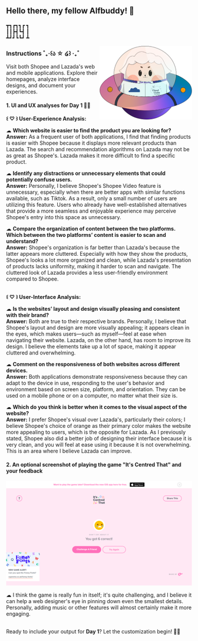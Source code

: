 ## Hello there, my fellow Alfbuddy! 💖

┳┓┏┓┓┏    ┓ <br/>
┃┃┣┫┗┫    ┃ <br/>
┻┛┛┗┗┛    ┻ <br/>
         
<img align="right" width="250px" src="../../assets/alf/alf-ufo.png">

### Instructions ˚₊‧꒰ა ☆ ໒꒱ ‧₊˚

Visit both Shopee and Lazada's web and mobile applications. Explore their homepages, analyze interface designs, and document your experiences.<br/>

#### 1. UI and UX analyses for Day 1 🚀✨<br/>

**꒰ ♡ ꒱ User-Experience Analysis:**<br/>

☁︎   **Which website is easier to find the product you are looking for?**<br/>
    **Answer:** As a frequent user of both applications, I find that finding products is easier with Shopee because it displays more relevant products than Lazada. The search and recommendation algorithms on Lazada may not be as great as Shopee's. Lazada makes it more difficult to find a specific product.

☁︎   **Identify any distractions or unnecessary elements that could potentially confuse users.**<br/>
    **Answer:** Personally, I believe Shopee's Shopee Video feature is unnecessary, especially when there are better apps with similar functions available, such as Tiktok. As a result, only a small number of users are utilizing this feature. Users who already have well-established alternatives that provide a more seamless and enjoyable experience may perceive Shopee's entry into this space as unnecessary.

☁︎   **Compare the organization of content between the two platforms. Which between the two platforms’   content is easier to scan and understand?**<br/>
    **Answer:** Shopee's organization is far better than Lazada's because the latter appears more cluttered. Especially with how they show the products, Shopee's looks a lot more organized and clean, while Lazada's presentation of products lacks uniformity, making it harder to scan and navigate. The cluttered look of Lazada provides a less user-friendly environment compared to Shopee.

<br/>**꒰ ♡ ꒱ User-Interface Analysis:**

☁︎   **Is the websites’ layout and design visually pleasing and consistent with their brand?**<br/>
    **Answer:** Both are true to their respective brands. Personally, I believe that Shopee's layout and design are more visually appealing; it appears clean in the eyes, which makes users—such as myself—feel at ease when navigating their website. Lazada, on the other hand, has room to improve its design. I believe the elements take up a lot of space, making it appear cluttered and overwhelming.
    
☁︎   **Comment on the responsiveness of both websites across different devices.**<br/>
    **Answer:** Both applications demonstrate responsiveness because they can adapt to the device in use, responding to the user's behavior and environment based on screen size, platform, and orientation. They can be used on a mobile phone or on a computer, no matter what their size is.
    
☁︎   **Which do you think is better when it comes to the visual aspect of the website?**<br/>
    **Answer:** I prefer Shopee's visual over Lazada's, particularly their colors; I believe Shopee's choice of orange as their primary color makes the website more appealing to users, which is the opposite for Lazada. As I previously stated, Shopee also did a better job of designing their interface because it is very clean, and you will feel at ease using it because it is not overwhelming. This is an area where I believe Lazada can improve.

#### 2. An **optional** screenshot of playing the game **"It's Centred That"** and your feedback

![Alt text](image.png)

☁︎ I think the game is really fun in itself; it's quite challenging, and I believe it can help a web designer's eye in pinning down even the smallest details. Personally, adding music or other features will almost certainly make it more engaging.

<br>Ready to include your output for **Day 1**? Let the customization begin! 🚀✨


